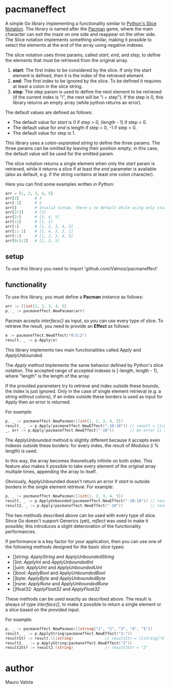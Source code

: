 # pacmaneffect

A simple Go library implementing a functionality similar to [Python's Slice Notation](https://railsware.com/blog/python-for-machine-learning-indexing-and-slicing-for-lists-tuples-strings-and-other-sequential-types/).
The library is named after the [Pacman](https://en.wikipedia.org/wiki/Pac-Man) game, where the main character can exit the maze on one side and reappear on the other side. 
The Slice notation implements something similar, making it possible to select the elements at the end of the array using negative indexes.

The slice notation uses three params, called *start*, *end*, and *step*, to define the elements that must be retrieved from the original array. 
1. **start**: The first index to be considered by the slice. If only the start element is defined, then it is the index of the retrieved element.
1. **end**: The first index to be ignored by the slice. To be defined it requires at least a colon in the slice string. 
1. **step**: The step param is used to define the next element to be retrieved (if the current index is "i", the next will be "i + step"). If the step is 0, this library returns an empty array (while python returns an error).

The default values are defined as follows:
* The default value for *start* is 0 if step > 0, (length - 1) if step < 0.
* The default value for *end* is length if step > 0, -1 if step < 0.
* The default value for *step* is 1.

This library uses a *colon-separated string* to define the three params. The three params can be omitted by leaving their position empty; in this case, the default value will be used for the omitted param.

The slice notation returns a single element when only the *start* param is retrieved, while it returns a slice if at least the *end* parameter is available (also as default, e.g. if the string contains at least one colon character).

Here you can find some examples written in Python:
```python
arr = [1, 2, 3, 4, 5]
arr[2]       # 3
arr[-1]      # 5
arr[]        # Invalid sintax, there's no default while using only start
arr[2:3]     # [3]
arr[2:]      # [3, 4, 5]
arr[:2]      # [1, 2]
arr[:]       # [1, 2, 3, 4, 5]
arr[::-1]    # [5, 4, 3, 2, 1]
arr[::]      # [1, 2, 3, 4, 5]
arr[0:5:2]   # [1, 3, 5]
```

## setup
To use this library you need to import 'github.com/Valmoz/pacmaneffect'

## functionality
To use this library, you must define a **Pacman** instance as follows:
```go
arr := []int{1, 2, 3, 4, 5}
p, _ := pacmaneffect.NewPacman(arr)
```
Pacman accepts *interface{}* as input, so you can use every type of slice.
To retrieve the result, you need to provide an **Effect** as follows:
```go
e := pacmaneffect.NewEffect("0:5:2")
result, _ := p.Apply(e)
```

This library implements two main functionalities called *Apply* and *ApplyUnbounded*.

The *Apply* method implements the same behavior defined by Python's slice notation. The accepted range of accepted indexes is [-length, length - 1], where "length" is the length of the array.

If the provided parameters try to retrieve and index outside these bounds, the index is just ignored.
Only in the case of single element retrieval (e.g. a string without colons), if an index outside these borders is used as input for Apply then an error is returned.

For example:
```go
p, _ := pacmaneffect.NewPacman([]int{1, 2, 3, 4, 5})
result, _ := p.Apply(pacmaneffect.NewEffect("-10:10")) // result = []int{1, 2, 3, 4, 5}
_, err := p.Apply(pacmaneffect.NewEffect("-10"))       // An error is returned
```

The *ApplyUnbounded* method is slightly different because it accepts even indexes outside these borders: for every index, the result of *Modulus* (i % length) is used. 

In this way, the array becomes theoretically infinite on both sides. This feature also makes it possible to take every element of the original array multiple times, appending the array to itself.

Obviously, ApplyUnbounded doesn't return an error if *start* is outside borders in the single element retrieval.
For example:
```go
p, _ := pacmaneffect.NewPacman([]int{1, 2, 3, 4, 5})
result, _ := p.ApplyUnbounded(pacmaneffect.NewEffect("-10:10")) // result = []int{1, 2, 3, 4, 5, 1, 2, 3, 4, 5, 1, 2, 3, 4, 5, 1, 2, 3, 4, 5}
result2, _ := p.Apply(pacmaneffect.NewEffect("-10"))            // result2 = 1
```

The two methods described above can be used with every type of slice. Since Go doesn't support Generics (yet), *reflect* was used to make it possible; this introduces a slight deterioration of the functionality performances.

If performance is a key factor for your application, then you can use one of the following methods designed for the basic slice types:
* []string: *ApplyString* and *ApplyUnboundedString*
* []int: *ApplyInt* and *ApplyUnboundedInt*
* []uint: *ApplyUint* and *ApplyUnboundedUint*
* []bool: *ApplyBool* and *ApplyUnboundedBool*
* []byte: *ApplyByte* and *ApplyUnboundedByte*
* []rune: *ApplyRune* and *ApplyUnboundedRune*
* []float32: *ApplyFloat32* and *ApplyFloat32*

These methods can be used exactly as described above. The result is always of type *interface{}*, to make it possible to return a single element or a slice based on the provided input.

For example:
```go
p, _ := pacmaneffect.NewPacman([]string{"1", "2", "3", "4", "5"})
result, _ := p.ApplyString(pacmaneffect.NewEffect("3:")) 
resultStr := result.([]string)              // resultStr = []string{"4", "5"}
result2, _ := p.ApplyString(pacmaneffect.NewEffect("2"))       
result2Str := result2.(string)              // result2Str = "2"
```

# author
Mauro Valota
